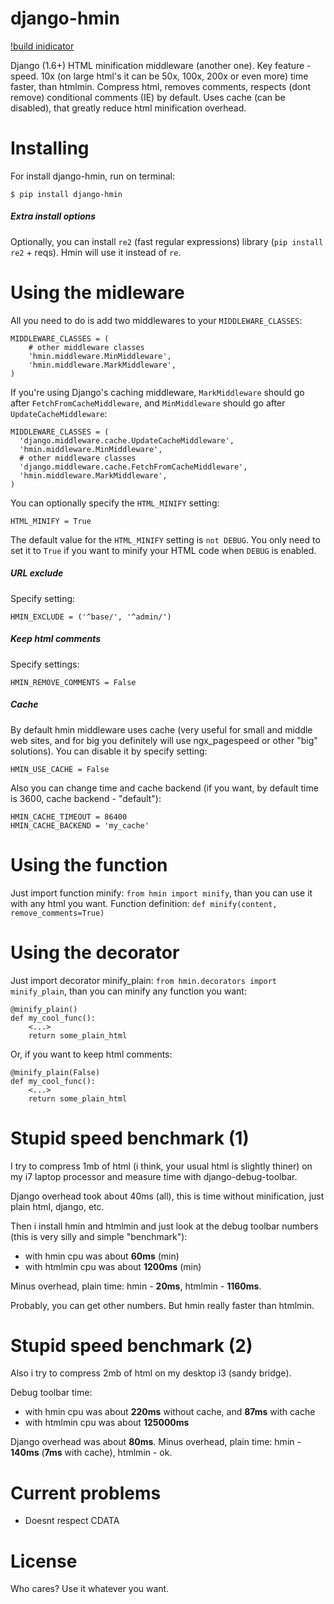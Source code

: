 django-hmin
===========

[!build inidicator](https://travis-ci.org/xfenix/django-hmin.svg?branch=master)

Django (1.6+) HTML minification middleware (another one).
Key feature - speed. 10x (on large html's it can be 50x, 100x, 200x or even more) time faster, than htmlmin.
Compress html, removes comments, respects (dont remove) conditional comments (IE) by default.
Uses cache (can be disabled), that greatly reduce html  minification overhead.


Installing
==========

For install django-hmin, run on terminal:

    $ pip install django-hmin

##### Extra install options
Optionally, you can install `re2` (fast regular expressions) library (`pip install re2` + reqs). Hmin will use it instead of `re`.


Using the midleware
===================

All you need to do is add two middlewares to your ``MIDDLEWARE_CLASSES``:

    MIDDLEWARE_CLASSES = (
        # other middleware classes
        'hmin.middleware.MinMiddleware',
        'hmin.middleware.MarkMiddleware',
    )

If you're using Django's caching middleware, ``MarkMiddleware``
should go after ``FetchFromCacheMiddleware``, and ``MinMiddleware``
should go after ``UpdateCacheMiddleware``:

    MIDDLEWARE_CLASSES = (
      'django.middleware.cache.UpdateCacheMiddleware',
      'hmin.middleware.MinMiddleware',
      # other middleware classes
      'django.middleware.cache.FetchFromCacheMiddleware',
      'hmin.middleware.MarkMiddleware',
    )

You can optionally specify the ``HTML_MINIFY`` setting:

    HTML_MINIFY = True

The default value for the ``HTML_MINIFY`` setting is ``not DEBUG``. You only
need to set it to ``True`` if you want to minify your HTML code when ``DEBUG``
is enabled.

##### URL exclude

Specify setting:

    HMIN_EXCLUDE = ('^base/', '^admin/')

##### Keep html comments

Specify settings:

    HMIN_REMOVE_COMMENTS = False

##### Cache

By default hmin middleware uses cache (very useful for small and middle web sites, and for big you definitely will use ngx_pagespeed or other "big" solutions).
You can disable it by specify setting:

    HMIN_USE_CACHE = False

Also you can change time and cache backend (if you want, by default time is 3600, cache backend - "default"):

    HMIN_CACHE_TIMEOUT = 86400
    HMIN_CACHE_BACKEND = 'my_cache'


Using the function
===================

Just import function minify: `from hmin import minify`, than  you can use it with any html you want.
Function definition: `def minify(content, remove_comments=True)`


Using the decorator
===================

Just import decorator minify_plain: `from hmin.decorators import minify_plain`, than you can minify any function you want:

    @minify_plain()
    def my_cool_func():
        <...>
        return some_plain_html

Or, if you want to keep html comments:

    @minify_plain(False)
    def my_cool_func():
        <...>
        return some_plain_html


Stupid speed benchmark (1)
==========
I try to compress 1mb of html (i think, your usual html is slightly thiner) on my i7 laptop processor and measure time with django-debug-toolbar.

Django overhead took about 40ms (all), this is time without  minification, just plain html, django, etc.

Then i install hmin and htmlmin and just look at the debug toolbar numbers (this is very silly and simple "benchmark"):
- with hmin cpu was about **60ms** (min)
- with htmlmin cpu was about **1200ms** (min)

Minus overhead, plain time: hmin - **20ms**, htmlmin - **1160ms**.

Probably, you can get other numbers. But hmin really faster than  htmlmin.


Stupid speed benchmark (2)
==========
Also i try to compress 2mb of html on my desktop i3 (sandy bridge).

Debug toolbar time:
- with hmin cpu was about **220ms** without cache, and **87ms** with cache
- with htmlmin cpu was about **125000ms**

Django overhead was about **80ms**.
Minus overhead, plain time: hmin - **140ms** (**7ms** with cache), htmlmin - ok.


Current problems
===================
- Doesnt respect CDATA

License
===================
Who cares? Use it whatever you want.
